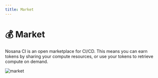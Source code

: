 ```yaml
---
title: Market
---
```


# 💰 Market

Nosana CI is an open marketplace for CI/CD.
This means you can earn tokens by sharing your compute resources,
or use your tokens to retrieve compute on demand.

[comment]: <> (![market]&#40;~@assets/market.png&#41;)
![market](~@assets/nos.gif)
